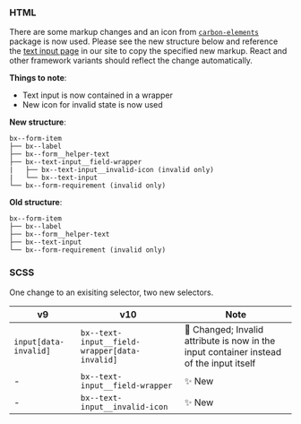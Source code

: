 ### HTML

There are some markup changes and an icon from [`carbon-elements`](https://github.com/IBM/carbon-elements) package is now used. Please see the new structure below and reference the [text input page](https://next.carbondesignsystem.com/components/text-input/code) in our site to copy the specified new markup. React and other framework variants should reflect the change automatically.

**Things to note**:

- Text input is now contained in a wrapper
- New icon for invalid state is now used

**New structure**:

```
bx--form-item
├── bx--label
├── bx--form__helper-text
├── bx--text-input__field-wrapper
|	├── bx--text-input__invalid-icon (invalid only)
|   └── bx--text-input
└── bx--form-requirement (invalid only)
```

**Old structure**:

```
bx--form-item
├── bx--label
├── bx--form__helper-text
├── bx--text-input
└── bx--form-requirement (invalid only)
```



### SCSS

One change to an exisiting selector, two new selectors.

| v9                    | v10                                           | Note                                                         |
| --------------------- | --------------------------------------------- | ------------------------------------------------------------ |
| `input[data-invalid]` | `bx--text-input__field-wrapper[data-invalid]` | :eyes: Changed; Invalid attribute is now in the input container instead of the input itself |
| -                     | `bx--text-input__field-wrapper`               | :sparkles: New                                               |
| -                     | `bx--text-input__invalid-icon`                | :sparkles: New                                               |

